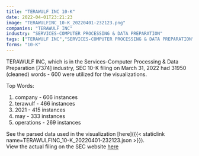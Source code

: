 ```yaml
---
title: "TERAWULF INC 10-K"
date: 2022-04-01T23:21:23
image: "TERAWULFINC_10-K_20220401-232123.png"
companies: "TERAWULF INC"
industry: "SERVICES-COMPUTER PROCESSING & DATA PREPARATION"
tags: ["TERAWULF INC","SERVICES-COMPUTER PROCESSING & DATA PREPARATION","03-31-2022","10-K"]
forms: "10-K"
---
```

TERAWULF INC, which is in the Services-Computer Processing & Data Preparation [7374] industry, SEC 10-K filing on March 31, 2022 had 31950 (cleaned) words - 600 were utilized for the visualizations.

Top Words:
1. company - 606 instances
2. terawulf - 466 instances
3. 2021 - 415 instances
4. may - 333 instances
5. operations - 269 instances


See the parsed data used in the visualization [here]({{< staticlink name=TERAWULFINC_10-K_20220401-232123.json >}}).  
View the actual filing on the SEC website [here](https://www.sec.gov/Archives/edgar/data/1083301/0001104659-22-041168.txt)
